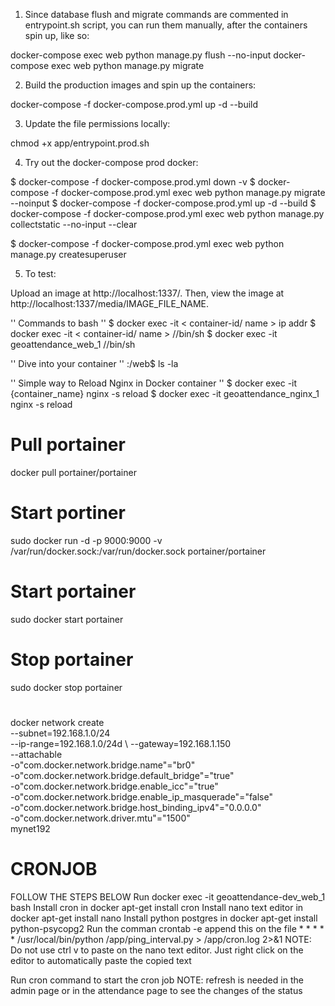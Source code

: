 1. Since database flush and migrate commands are commented in entrypoint.sh script, you can run them manually, after the containers spin up, like so:

docker-compose exec web python manage.py flush --no-input
docker-compose exec web python manage.py migrate

2. Build the production images and spin up the containers:

docker-compose -f docker-compose.prod.yml up -d --build

3. Update the file permissions locally:

chmod +x app/entrypoint.prod.sh

4. Try out the docker-compose prod docker:

$ docker-compose -f docker-compose.prod.yml down -v
$ docker-compose -f docker-compose.prod.yml exec web python manage.py migrate --noinput
$ docker-compose -f docker-compose.prod.yml up -d --build
$ docker-compose -f docker-compose.prod.yml exec web python manage.py collectstatic --no-input --clear

$ docker-compose -f docker-compose.prod.yml exec web python manage.py createsuperuser

5. To test:

Upload an image at http://localhost:1337/.
Then, view the image at http://localhost:1337/media/IMAGE_FILE_NAME.


'' Commands to bash ''
$ docker exec -it < container-id/ name > ip addr
$ docker exec -it < container-id/ name > //bin/sh
$ docker exec -it geoattendance_web_1 //bin/sh


'' Dive into your container ''
:/web$  ls -la

'' Simple way to Reload Nginx in Docker container ''
$ docker exec -it {container_name} nginx -s reload
$ docker exec -it geoattendance_nginx_1 nginx -s reload

# Pull portainer
docker pull portainer/portainer

# Start portiner
sudo docker run -d -p 9000:9000 -v /var/run/docker.sock:/var/run/docker.sock portainer/portainer


# Start portainer
sudo docker start portainer

# Stop portainer
sudo docker stop portainer

#
docker network create \
--subnet=192.168.1.0/24 \
--ip-range=192.168.1.0/24d \ 
--gateway=192.168.1.150 \
--attachable \
-o"com.docker.network.bridge.name"="br0" \
-o"com.docker.network.bridge.default_bridge"="true" \
-o"com.docker.network.bridge.enable_icc"="true"\
-o"com.docker.network.bridge.enable_ip_masquerade"="false" \
-o"com.docker.network.bridge.host_binding_ipv4"="0.0.0.0" \
-o"com.docker.network.driver.mtu"="1500" \
mynet192


# CRONJOB
FOLLOW THE STEPS BELOW
Run docker exec -it geoattendance-dev_web_1 bash
Install cron in docker apt-get install cron
Install nano text editor in docker apt-get install nano
Install python postgres in docker apt-get install python-psycopg2
Run the comman crontab -e
append this on the file * * * * * /usr/local/bin/python /app/ping_interval.py > /app/cron.log 2>&1
NOTE: Do not use ctrl v to paste on the nano text editor. Just right click on the editor to automatically paste the copied text

Run cron command to start the cron job
NOTE: refresh is needed in the admin page or in the attendance page to see the changes of the status
